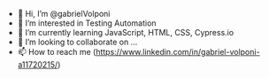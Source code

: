 - 👋 Hi, I’m @gabrielVolponi
- 👀 I’m interested in Testing Automation 
- 🌱 I’m currently learning JavaScript, HTML, CSS, Cypress.io
- 💞️ I’m looking to collaborate on ...
- 📫 How to reach me (https://www.linkedin.com/in/gabriel-volponi-a11720215/)

<!---
gabrielVolponi/gabrielVolponi is a ✨ special ✨ repository because its `README.md` (this file) appears on your GitHub profile.
You can click the Preview link to take a look at your changes.
--->
